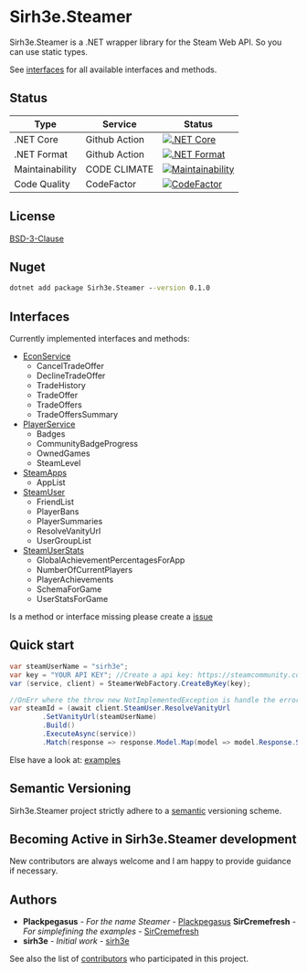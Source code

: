 ﻿# Sirh3e.Steamer

Sirh3e.Steamer is a .NET wrapper library for the Steam Web API. So you can use static types.

See [interfaces](#interfaces) for all available interfaces and methods.

## Status

| Type            | Service       | Status                                                                                                                                                       |
|-----------------|---------------|--------------------------------------------------------------------------------------------------------------------------------------------------------------|
| .NET Core       | Github Action | [![.NET Core](https://github.com/sirh3e/Steamer/actions/workflows/dotnet-core.yml/badge.svg)](https://github.com/sirh3e/Steamer/actions/workflows/dotnet-core.yml)                                                                                 |
| .NET Format     | Github Action | [![.NET Format](https://github.com/sirh3e/Steamer/actions/workflows/dotnet-format.yml/badge.svg)](https://github.com/sirh3e/Steamer/actions/workflows/dotnet-format.yml)                                                                             |
| Maintainability | CODE CLIMATE  | [![Maintainability](https://api.codeclimate.com/v1/badges/3dcc070246ce930ea7c9/maintainability)](https://codeclimate.com/github/sirh3e/Steamer/maintainability) |
| Code Quality    | CodeFactor    | [![CodeFactor](https://www.codefactor.io/repository/github/sirh3e/steamer/badge)](https://www.codefactor.io/repository/github/sirh3e/steamer) |

## License

[BSD-3-Clause](https://github.com/sirh3e/Steamer/blob/master/LICENSE.txt)

## Nuget

```cmd
dotnet add package Sirh3e.Steamer --version 0.1.0
```

## Interfaces

Currently implemented interfaces and methods:

- [EconService](https://partner.steamgames.com/doc/webapi/IEconService)
  - CancelTradeOffer
  - DeclineTradeOffer
  - TradeHistory  
  - TradeOffer
  - TradeOffers
  - TradeOffersSummary
- [PlayerService](https://partner.steamgames.com/doc/webapi/IPlayerService)
  - Badges
  - CommunityBadgeProgress
  - OwnedGames
  - SteamLevel
- [SteamApps](https://partner.steamgames.com/doc/webapi/ISteamApps)
  - AppList
- [SteamUser](https://partner.steamgames.com/doc/webapi/ISteamUser)
  - FriendList
  - PlayerBans
  - PlayerSummaries
  - ResolveVanityUrl
  - UserGroupList
- [SteamUserStats](https://partner.steamgames.com/doc/webapi/ISteamUserStats)
  - GlobalAchievementPercentagesForApp
  - NumberOfCurrentPlayers
  - PlayerAchievements
  - SchemaForGame
  - UserStatsForGame

Is a method or interface missing please create a [issue](https://github.com/sirh3e/Steamer/issues/new?assignees=&labels=enhancement&template=feature_request.md&title=%5BENHANCEMENT%5D)

## Quick start

```csharp
var steamUserName = "sirh3e";
var key = "YOUR API KEY"; //Create a api key: https://steamcommunity.com/dev/apikey keepit secure
var (service, client) = SteamerWebFactory.CreateByKey(key);

//OnErr where the throw new NotImplementedException is handle the error your self :D
var steamId = (await client.SteamUser.ResolveVanityUrl
        .SetVanityUrl(steamUserName)
        .Build()
        .ExecuteAsync(service))
        .Match(response => response.Model.Map(model => model.Response.SteamId).UnwrapOrDefault(), error => throw new NotImplementedException());
```

Else have a look at: [examples](https://github.com/sirh3e/Steamer/tree/development/examples)

## Semantic Versioning

Sirh3e.Steamer project strictly adhere to a [semantic](https://semver.org/) versioning scheme.

## Becoming Active in Sirh3e.Steamer development

New contributors are always welcome and I am happy to provide guidance if necessary.

## Authors

- **Plackpegasus** - *For the name Steamer* - [Plackpegasus](https://github.com/Plackpegasus)
  **SirCremefresh** - *For simplefining the examples* - [SirCremefresh](https://github.com/SirCremefresh)
- **sirh3e** - *Initial work* - [sirh3e](https://github.com/sirh3e)

See also the list of [contributors](https://github.com/sirh3e/Steamer/contributors) who participated in this project.
